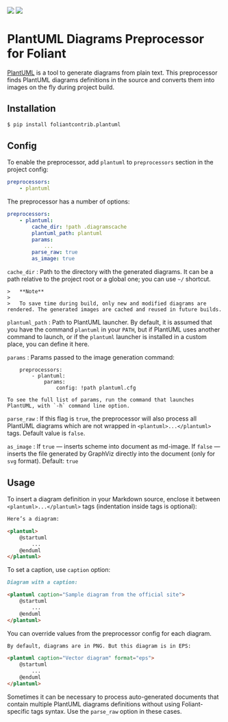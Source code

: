 [![](https://img.shields.io/pypi/v/foliantcontrib.plantuml.svg)](https://pypi.org/project/foliantcontrib.plantuml/) [![](https://img.shields.io/github/v/tag/foliant-docs/foliantcontrib.plantuml.svg?label=GitHub)](https://github.com/foliant-docs/foliantcontrib.plantuml)

# PlantUML Diagrams Preprocessor for Foliant

[PlantUML](http://plantuml.com/) is a tool to generate diagrams from plain text. This preprocessor finds PlantUML diagrams definitions in the source and converts them into images on the fly during project build.

## Installation

```bash
$ pip install foliantcontrib.plantuml
```

## Config

To enable the preprocessor, add `plantuml` to `preprocessors` section in the project config:

```yaml
preprocessors:
    - plantuml
```

The preprocessor has a number of options:

```yaml
preprocessors:
    - plantuml:
        cache_dir: !path .diagramscache
        plantuml_path: plantuml
        params:
            ...
        parse_raw: true
        as_image: true
```

`cache_dir`
:   Path to the directory with the generated diagrams. It can be a path relative to the project root or a global one; you can use `~/` shortcut.

    >   **Note**
    >
    >   To save time during build, only new and modified diagrams are rendered. The generated images are cached and reused in future builds.

`plantuml_path`
:   Path to PlantUML launcher. By default, it is assumed that you have the command `plantuml` in your `PATH`, but if PlantUML uses another command to launch, or if the `plantuml` launcher is installed in a custom place, you can define it here.

`params`
:   Params passed to the image generation command:

        preprocessors:
            - plantuml:
                params:
                    config: !path plantuml.cfg

    To see the full list of params, run the command that launches PlantUML, with `-h` command line option.

`parse_raw`
:   If this flag is `true`, the preprocessor will also process all PlantUML diagrams which are not wrapped in `<plantuml>...</plantuml>` tags. Default value is `false`.

`as_image`
:   If `true` — inserts scheme into document as md-image. If `false` — inserts the file generated by GraphViz directly into the document (only for `svg` format). Default: `true`

## Usage

To insert a diagram definition in your Markdown source, enclose it between `<plantuml>...</plantuml>` tags (indentation inside tags is optional):

```markdown
Here’s a diagram:

<plantuml>
    @startuml
        ...
    @enduml
</plantuml>
```

To set a caption, use `caption` option:

```markdown
Diagram with a caption:

<plantuml caption="Sample diagram from the official site">
    @startuml
        ...
    @enduml
</plantuml>
```

You can override values from the preprocessor config for each diagram.

```markdown
By default, diagrams are in PNG. But this diagram is in EPS:

<plantuml caption="Vector diagram" format="eps">
    @startuml
        ...
    @enduml
</plantuml>
```

Sometimes it can be necessary to process auto-generated documents that contain multiple PlantUML diagrams definitions without using Foliant-specific tags syntax. Use the `parse_raw` option in these cases.
